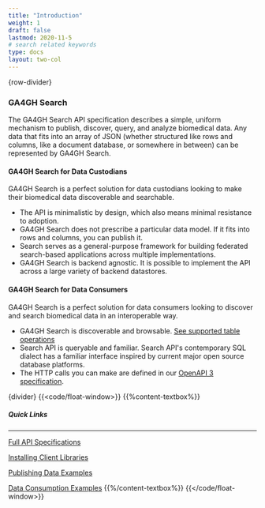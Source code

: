 ```yaml
---
title: "Introduction"
weight: 1
draft: false
lastmod: 2020-11-5
# search related keywords
type: docs
layout: two-col
---
```

{row-divider}
### GA4GH Search
The GA4GH Search API specification describes a simple, uniform mechanism to publish, discover, query, and analyze biomedical data. Any data that fits into an array of JSON (whether structured like rows and columns, like a document database, or somewhere in between) can be represented by GA4GH Search.

#### GA4GH Search for Data Custodians
GA4GH Search is a perfect solution for data custodians looking to make their biomedical data discoverable and searchable. 
- The API is minimalistic by design, which also means minimal resistance to adoption. 
- GA4GH Search does not prescribe a particular data model. If it fits into rows and columns, you can publish it.
- Search serves as a general-purpose framework for building federated search-based applications across multiple implementations.
- GA4GH Search is backend agnostic. It is possible to implement the API across a large variety of backend datastores.

#### GA4GH Search for Data Consumers
GA4GH Search is a perfect solution for data consumers looking to discover and search biomedical data in an interoperable way.
- GA4GH Search is discoverable and browsable. [See supported table operations](/docs/reference/sql-functions/)
- Search API is queryable and familiar. Search API's contemporary SQL dialect has a familiar interface inspired by current major open source database platforms.
- The HTTP calls you can make are defined in our [OpenAPI 3 specification](/api).

{divider}
{{<code/float-window>}}
{{%content-textbox%}}
##### Quick Links
---
[Full API Specifications](/api)

[Installing Client Libraries](/docs/getting-started/clients/)

[Publishing Data Examples](/docs/getting-started/provision-data/)

[Data Consumption Examples](/docs/getting-started/consume-data/)
{{%/content-textbox%}}
{{</code/float-window>}}